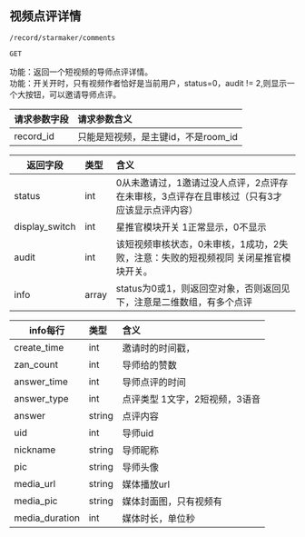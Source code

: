 
## 视频点评详情

~~~
/record/starmaker/comments
~~~
~~~
GET
~~~


功能：返回一个短视频的导师点评详情。  
功能：开关开时，只有视频作者恰好是当前用户，status=0，audit !=  2,则显示一个大按钮，可以邀请导师点评。



| 请求参数字段        | 请求参数含义  |
| -------- |:------|
|record_id|只能是短视频，是主键id，不是room_id|

| 返回字段        | 类型 |含义  |
| -------- |:------|:------|
| status  | int  | 0从未邀请过，1邀请过没人点评，2点评存在未审核，3点评存在且审核过（只有3才应该显示点评内容）|
| display_switch  | int  |星推官模块开关 1正常显示，0不显示|
| audit  | int  | 该短视频审核状态，0未审核，1成功，2失败，注意：失败的短视频视同 关闭星推官模块开关。  |
| info  | array | status为0或1，则返回空对象，否则返回见下，注意是二维数组，有多个点评 |

| info每行        | 类型 |含义  |
| -------- |:------|:------|
| create_time  | int | 邀请时的时间戳， |
| zan_count  | int | 导师给的赞数|
| answer_time  | int | 导师点评的时间 |
| answer_type  | int | 点评类型 1文字，2短视频，3语音  |
| answer       | string | 点评内容  |
| uid  | int | 导师uid  |
| nickname  | string | 导师昵称  |
| pic  | string | 导师头像  |
|media_url |string| 媒体播放url |
|media_pic |string| 媒体封面图，只有视频有 |
|media_duration | int|媒体时长，单位秒 |


